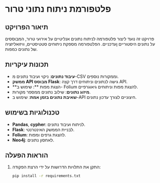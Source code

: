 # פלטפורמת ניתוח נתוני טרור

## תיאור הפרויקט
פרויקט זה נועד ליצור פלטפורמה לניתוח נתונים אנליטיים על אירועי טרור, המבוססים על נתונים היסטוריים ןעדכניים. הפלטפורמה מספקת ניתוחים סטטיסטיים, וויזואליזציה של נתונים כמפות.

## תכונות עיקריות
- **עיבוד נתונים**: ניקוי ועיבוד נתונים מ-CSV וממקורות נוספים.
- **ממשק API מבוסס Flask**: גישה לנתונים וניתוחים דרך קצה API.
- **הצגת מפות **: שימוש ב- Folium להצגת מפות וניתוחים גיאוגרפיים.
- **מיזוג נתונים**: שילוב נתונים ממספר מקורות.
- **שאיבת נתונים בזמן אמת**: שימוש ב-API חיצוניים לצורך עדכון נתונים.

## טכנולוגיות בשימוש
- **Pandas**, **cypher**: לניתוח ועיבוד נתונים.
- **Flask**: לבניית הממשק האינטרנטי.
- **Folium**: להצגת גרפים ומפות.
- **Neo4j**: לאחסון נתונים.

## הוראות הפעלה
1. התקן את התלויות הדרושות על ידי הרצת הפקודה:
   ```bash
   pip install -r requirements.txt
